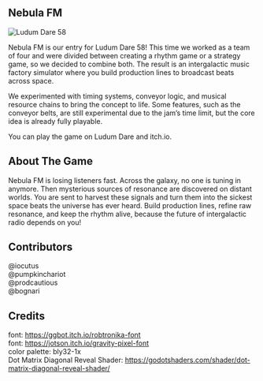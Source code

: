 
## Nebula FM

![Ludum Dare 58](https://img.shields.io/badge/LudumDare-58-f79122?labelColor=ee5533&link=https%3A%2F%2Fldjam.com%2Fevents%2Fludum-dare%2F56)

Nebula FM is our entry for Ludum Dare 58! This time we worked as a team of four and were divided between creating a rhythm game or a strategy game, so we decided to combine both. The result is an intergalactic music factory simulator where you build production lines to broadcast beats across space.

We experimented with timing systems, conveyor logic, and musical resource chains to bring the concept to life. Some features, such as the conveyor belts, are still experimental due to the jam’s time limit, but the core idea is already fully playable.

You can play the game on Ludum Dare and itch.io.

## About The Game
Nebula FM is losing listeners fast. Across the galaxy, no one is tuning in anymore. Then mysterious sources of resonance are discovered on distant worlds. You are sent to harvest these signals and turn them into the sickest space beats the universe has ever heard. Build production lines, refine raw resonance, and keep the rhythm alive, because the future of intergalactic radio depends on you!

## Contributors 
@iocutus  
@pumpkinchariot  
@prodcautious  
@bognari  

## Credits
font: https://ggbot.itch.io/robtronika-font  
font: https://jotson.itch.io/gravity-pixel-font  
color palette: bly32-1x  
Dot Matrix Diagonal Reveal Shader: https://godotshaders.com/shader/dot-matrix-diagonal-reveal-shader/  
